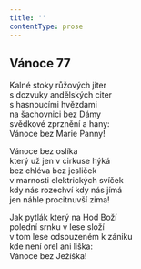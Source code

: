 ```yaml
---
title: ''
contentType: prose
---
```


## Vánoce 77

Kalné stoky růžových jiter  
s dozvuky andělských citer  
s hasnoucími hvězdami  
na šachovnici bez Dámy  
svědkové zprznění a hany:  
Vánoce bez Marie Panny!

Vánoce bez oslíka  
který už jen v cirkuse hýká  
bez chléva bez jesliček  
v marnosti elektrických svíček  
kdy nás rozechví kdy nás jímá  
jen náhle procitnuvší zima!

Jak pytlák který na Hod Boží  
polední srnku v lese složí  
v tom lese odsouzeném k zániku  
kde není orel ani liška:  
Vánoce bez Ježíška!
